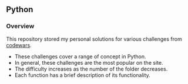 ## Python

### Overview

This repository stored my personal solutions for various challenges from [codewars](https://www.codewars.com/).

 * These challenges cover a range of concept in Python.
 * In general, these challenges are the most popular on the site.
 * The difficulty increases as the number of the folder decreases.
 * Each function has a brief description of its functionality.
